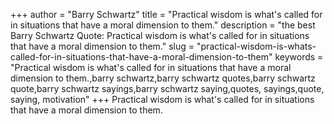 +++
author = "Barry Schwartz"
title = "Practical wisdom is what's called for in situations that have a moral dimension to them."
description = "the best Barry Schwartz Quote: Practical wisdom is what's called for in situations that have a moral dimension to them."
slug = "practical-wisdom-is-whats-called-for-in-situations-that-have-a-moral-dimension-to-them"
keywords = "Practical wisdom is what's called for in situations that have a moral dimension to them.,barry schwartz,barry schwartz quotes,barry schwartz quote,barry schwartz sayings,barry schwartz saying,quotes, sayings,quote, saying, motivation"
+++
Practical wisdom is what's called for in situations that have a moral dimension to them.
